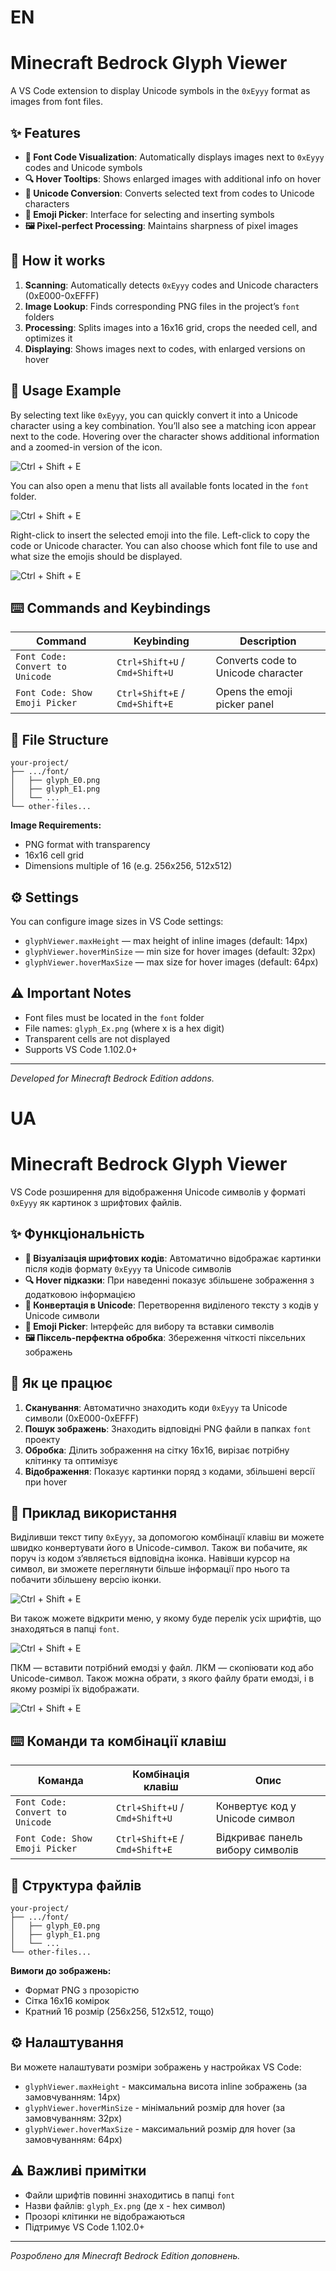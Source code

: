 # EN

# Minecraft Bedrock Glyph Viewer

A VS Code extension to display Unicode symbols in the `0xEyyy` format as images from font files.

## ✨ Features

* **🎨 Font Code Visualization**: Automatically displays images next to `0xEyyy` codes and Unicode symbols
* **🔍 Hover Tooltips**: Shows enlarged images with additional info on hover
* **🔄 Unicode Conversion**: Converts selected text from codes to Unicode characters
* **📎 Emoji Picker**: Interface for selecting and inserting symbols
* **🖼️ Pixel-perfect Processing**: Maintains sharpness of pixel images

## 🚀 How it works

1. **Scanning**: Automatically detects `0xEyyy` codes and Unicode characters (0xE000-0xEFFF)
2. **Image Lookup**: Finds corresponding PNG files in the project’s `font` folders
3. **Processing**: Splits images into a 16x16 grid, crops the needed cell, and optimizes it
4. **Displaying**: Shows images next to codes, with enlarged versions on hover

## 📝 Usage Example

By selecting text like `0xEyyy`, you can quickly convert it into a Unicode character using a key combination.
You’ll also see a matching icon appear next to the code. Hovering over the character shows additional information and a zoomed-in version of the icon.

![Ctrl + Shift + E](./images/img_2.png)

You can also open a menu that lists all available fonts located in the `font` folder.

![Ctrl + Shift + E](./images/img_1.png)

Right-click to insert the selected emoji into the file.
Left-click to copy the code or Unicode character.
You can also choose which font file to use and what size the emojis should be displayed.

![Ctrl + Shift + E](./images/img_3.png)

## ⌨️ Commands and Keybindings

| Command                         | Keybinding                     | Description                        |
| ------------------------------- | ------------------------------ | ---------------------------------- |
| `Font Code: Convert to Unicode` | `Ctrl+Shift+U` / `Cmd+Shift+U` | Converts code to Unicode character |
| `Font Code: Show Emoji Picker`  | `Ctrl+Shift+E` / `Cmd+Shift+E` | Opens the emoji picker panel       |

## 📁 File Structure

```
your-project/
├── .../font/
│   ├── glyph_E0.png
│   ├── glyph_E1.png
│   └── ...
└── other-files...
```

**Image Requirements:**

* PNG format with transparency
* 16x16 cell grid
* Dimensions multiple of 16 (e.g. 256x256, 512x512)

## ⚙️ Settings

You can configure image sizes in VS Code settings:

* `glyphViewer.maxHeight` — max height of inline images (default: 14px)
* `glyphViewer.hoverMinSize` — min size for hover images (default: 32px)
* `glyphViewer.hoverMaxSize` — max size for hover images (default: 64px)

## ⚠️ Important Notes

* Font files must be located in the `font` folder
* File names: `glyph_Ex.png` (where x is a hex digit)
* Transparent cells are not displayed
* Supports VS Code 1.102.0+

---

*Developed for Minecraft Bedrock Edition addons.*

# UA

# Minecraft Bedrock Glyph Viewer

VS Code розширення для відображення Unicode символів у форматі `0xEyyy` як картинок з шрифтових файлів.

## ✨ Функціональність

- **🎨 Візуалізація шрифтових кодів**: Автоматично відображає картинки після кодів формату `0xEyyy` та Unicode символів
- **🔍 Hover підказки**: При наведенні показує збільшене зображення з додатковою інформацією
- **🔄 Конвертація в Unicode**: Перетворення виділеного тексту з кодів у Unicode символи
- **📎 Emoji Picker**: Інтерфейс для вибору та вставки символів
- **🖼️ Піксель-перфектна обробка**: Збереження чіткості піксельних зображень

## 🚀 Як це працює

1. **Сканування**: Автоматично знаходить коди `0xEyyy` та Unicode символи (0xE000-0xEFFF)
2. **Пошук зображень**: Знаходить відповідні PNG файли в папках `font` проекту
3. **Обробка**: Ділить зображення на сітку 16x16, вирізає потрібну клітинку та оптимізує
4. **Відображення**: Показує картинки поряд з кодами, збільшені версії при hover

## 📝 Приклад використання

Виділивши текст типу `0xEyyy`, за допомогою комбінації клавіш ви можете швидко конвертувати його в Unicode-символ.
Також ви побачите, як поруч із кодом з’являється відповідна іконка. Навівши курсор на символ, ви зможете переглянути більше інформації про нього та побачити збільшену версію іконки.

![Ctrl + Shift + E](./images/img_2.png)

Ви також можете відкрити меню, у якому буде перелік усіх шрифтів, що знаходяться в папці `font`.

![Ctrl + Shift + E](./images/img_1.png)

ПКМ — вставити потрібний емодзі у файл.
ЛКМ — скопіювати код або Unicode-символ.
Також можна обрати, з якого файлу брати емодзі, і в якому розмірі їх відображати.

![Ctrl + Shift + E](./images/img_3.png)

## ⌨️ Команди та комбінації клавіш

| Команда | Комбінація клавіш | Опис |
|---------|-------------------|------|
| `Font Code: Convert to Unicode` | `Ctrl+Shift+U` / `Cmd+Shift+U` | Конвертує код у Unicode символ |
| `Font Code: Show Emoji Picker` | `Ctrl+Shift+E` / `Cmd+Shift+E` | Відкриває панель вибору символів |

## 📁 Структура файлів

```
your-project/
├── .../font/
│   ├── glyph_E0.png
│   ├── glyph_E1.png
│   └── ...
└── other-files...
```

**Вимоги до зображень:**
- Формат PNG з прозорістю
- Сітка 16x16 комірок
- Кратний 16 розмір (256x256, 512x512, тощо)

## ⚙️ Налаштування

Ви можете налаштувати розміри зображень у настройках VS Code:

- `glyphViewer.maxHeight` - максимальна висота inline зображень (за замовчуванням: 14px)
- `glyphViewer.hoverMinSize` - мінімальний розмір для hover (за замовчуванням: 32px)  
- `glyphViewer.hoverMaxSize` - максимальний розмір для hover (за замовчуванням: 64px)

## ⚠️ Важливі примітки

- Файли шрифтів повинні знаходитись в папці `font`
- Назви файлів: `glyph_Ex.png` (де x - hex символ)
- Прозорі клітинки не відображаються
- Підтримує VS Code 1.102.0+

---

*Розроблено для Minecraft Bedrock Edition доповнень.*